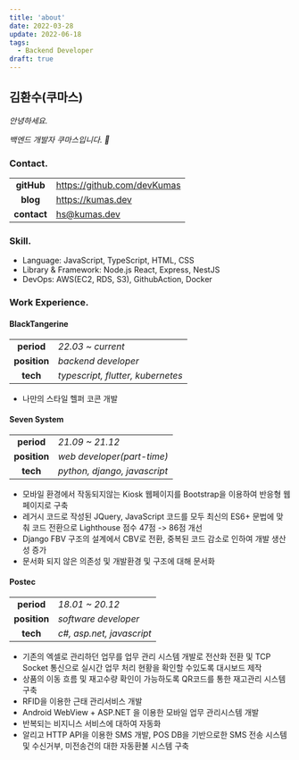 ```yaml
---
title: 'about'
date: 2022-03-28
update: 2022-06-18
tags:
  - Backend Developer
draft: true
---
```


## 김환수(쿠마스)

_안녕하세요._

_백엔드 개발자 쿠마스입니다. 🥰_

### Contact.

|             |                               |
| :---------: | ----------------------------- |
| **gitHub**  | <https://github.com/devKumas> |
|  **blog**   | <https://kumas.dev>           |
| **contact** | <hs@kumas.dev>                |

### Skill.

- Language: JavaScript, TypeScript, HTML, CSS
- Library & Framework: Node.js React, Express, NestJS
- DevOps: AWS(EC2, RDS, S3), GithubAction, Docker

### Work Experience.

#### BlackTangerine

|              |                                   |
| :----------: | --------------------------------- |
|  **period**  | _22.03 ~ current_                 |
| **position** | _backend developer_               |
|   **tech**   | _typescript, flutter, kubernetes_ |

- 나만의 스타일 헬퍼 코콘 개발

#### Seven System

|              |                              |
| :----------: | ---------------------------- |
|  **period**  | _21.09 ~ 21.12_              |
| **position** | _web developer(part-time)_   |
|   **tech**   | _python, django, javascript_ |

- 모바일 환경에서 작동되지않는 Kiosk 웹페이지를 Bootstrap을 이용하여 반응형 웹페이지로 구축
- 레거시 코드로 작성된 JQuery, JavaScript 코드를 모두 최신의 ES6+ 문법에 맞춰 코드 전환으로 Lighthouse 점수 47점 -> 86점 개선
- Django FBV 구조의 설계에서 CBV로 전환, 중복된 코드 감소로 인하여 개발 생산성 증가
- 문서화 되지 않은 의존성 및 개발환경 및 구조에 대해 문서화

#### Postec

|              |                           |
| :----------: | ------------------------- |
|  **period**  | _18.01 ~ 20.12_           |
| **position** | _software developer_      |
|   **tech**   | _c#, asp.net, javascript_ |

- 기존의 엑셀로 관리하던 업무를 업무 관리 시스템 개발로 전산화 전환 및 TCP Socket 통신으로 실시간 업무 처리 현황을 확인할 수있도록 대시보드 제작
- 상품의 이동 흐름 및 재고수량 확인이 가능하도록 QR코드를 통한 재고관리 시스템 구축
- RFID을 이용한 근태 관리서비스 개발
- Android WebView + ASP.NET 을 이용한 모바일 업무 관리시스템 개발
- 반복되는 비지니스 서비스에 대하여 자동화
- 알리고 HTTP API을 이용한 SMS 개발, POS DB을 기반으로한 SMS 전송 시스템 및 수신거부, 미전송건의 대한 자동환불 시스템 구축
